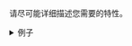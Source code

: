 <script setup>
const example = `
## I would like to have a component \`ElEllipse\` / 我需要一个组件 \`ElEllipse\`

### Features / 特性
1. Be able to truncate texts. / 可以截断文本。
2. Be able to show tooltips / 可以有文字提示。
3. etc / 等等...

### Living examples (if any) / 已有的例子 (如果有的话)
link to any existing component libs / 其他组件库的链接
`.trim()
</script>

请尽可能详细描述您需要的特性。

<details>

<summary>例子</summary><br>

<el-input
  class="font-mono"
  :model-value="example"
  type="textarea"
  autosize
  readonly
/>

</details>

